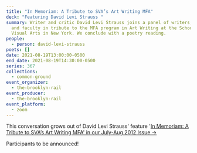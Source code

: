 ```yaml
---
title: "In Memoriam: A Tribute to SVA’s Art Writing MFA"
deck: "Featuring David Levi Strauss "
summary: Writer and critic David Levi Strauss joins a panel of writers, scholar,
  and faculty in tribute to the MFA program in Art Writing at the School of
  Visual Arts in New York. We conclude with a poetry reading.
people:
  - person: david-levi-strauss
poets: []
date: 2021-08-19T13:00:00-0500
end_date: 2021-08-19T14:30:00-0500
series: 367
collections:
  - common-ground
event_organizer:
  - the-brooklyn-rail
event_producer:
  - the-brooklyn-rail
event_platform:
  - zoom
---
```

This conversation grows out of David Levi Strauss' feature '[In Memoriam: A Tribute to SVA’s Art Writing MFA' in our July-Aug 2012 Issue →](https://brooklynrail.org/2021/07/in-memoriam/A-Tribute-to-SVAs-Art-Writing-MFA)

Participants to be announced!